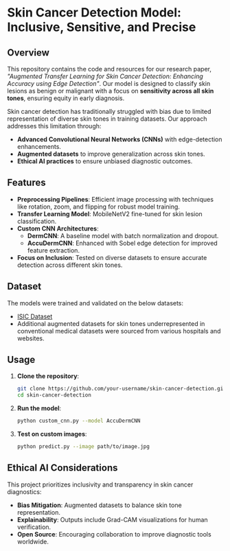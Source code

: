 
# Skin Cancer Detection Model: Inclusive, Sensitive, and Precise

## Overview
This repository contains the code and resources for our research paper, *"Augmented Transfer Learning for Skin Cancer Detection: Enhancing Accuracy using Edge Detection"*. Our model is designed to classify skin lesions as benign or malignant with a focus on **sensitivity across all skin tones**, ensuring equity in early diagnosis.

Skin cancer detection has traditionally struggled with bias due to limited representation of diverse skin tones in training datasets. Our approach addresses this limitation through:
- **Advanced Convolutional Neural Networks (CNNs)** with edge-detection enhancements.
- **Augmented datasets** to improve generalization across skin tones.
- **Ethical AI practices** to ensure unbiased diagnostic outcomes.

## Features
- **Preprocessing Pipelines**: Efficient image processing with techniques like rotation, zoom, and flipping for robust model training.
- **Transfer Learning Model**: MobileNetV2 fine-tuned for skin lesion classification.
- **Custom CNN Architectures**:
  - **DermCNN**: A baseline model with batch normalization and dropout.
  - **AccuDermCNN**: Enhanced with Sobel edge detection for improved feature extraction.
- **Focus on Inclusion**: Tested on diverse datasets to ensure accurate detection across different skin tones.

## Dataset
The models were trained and validated on the below datasets:
- [ISIC Dataset](https://isic-archive.com/)
- Additional augmented datasets for skin tones underrepresented in conventional medical datasets were sourced from various hospitals and websites.

## Usage
1. **Clone the repository**:
   ```bash
   git clone https://github.com/your-username/skin-cancer-detection.git
   cd skin-cancer-detection
   ```


2. **Run the model**:
   ```bash
   python custom_cnn.py --model AccuDermCNN
   ```

4. **Test on custom images**:
   ```bash
   python predict.py --image path/to/image.jpg
   ```

## Ethical AI Considerations
This project prioritizes inclusivity and transparency in skin cancer diagnostics:
- **Bias Mitigation**: Augmented datasets to balance skin tone representation.
- **Explainability**: Outputs include Grad-CAM visualizations for human verification.
- **Open Source**: Encouraging collaboration to improve diagnostic tools worldwide.


